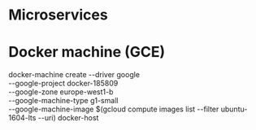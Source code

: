 # Microservices

# Docker machine (GCE)

docker-machine create --driver google \
--google-project docker-185809 \
--google-zone europe-west1-b \
--google-machine-type g1-small \
--google-machine-image $(gcloud compute images list --filter ubuntu-1604-lts --uri) docker-host
